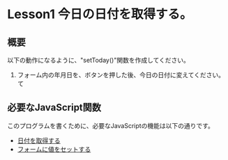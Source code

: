# Lesson1 今日の日付を取得する。

## 概要
以下の動作になるように、"setToday()"関数を作成してください。

1. フォーム内の年月日を、ボタンを押した後、今日の日付に変えてください。て

## 必要なJavaScript関数
このプログラムを書くために、必要なJavaScriptの機能は以下の通りです。

* [日付を取得する](http://www.tohoho-web.com/js/date.htm)
* [フォームに値をセットする](www.tohoho-web.com/js/form.htm)
